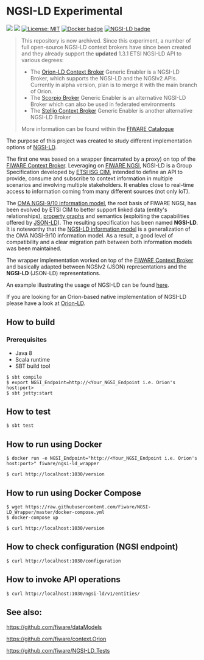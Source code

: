# NGSI-LD Experimental

[![](https://nexus.lab.fiware.org/repository/raw/public/badges/chapters/core.svg)](https://www.fiware.org/developers/catalogue/)
![](https://nexus.lab.fiware.org/static/badges/statuses/deprecated.svg)
[![License: MIT](https://img.shields.io/github/license/FIWARE/NGSI-LD_Experimental.svg)](https://opensource.org/licenses/MIT)
[![Docker badge](https://img.shields.io/docker/pulls/fiware/ngsi-ld_wrapper.svg)](https://hub.docker.com/r/fiware/ngsi-ld_wrapper/)
[![NGSI-LD badge](https://img.shields.io/badge/NGSI-LD-red.svg)](https://www.etsi.org/deliver/etsi_gs/CIM/001_099/009/01.01.01_60/gs_CIM009v010101p.pdf)

> This repository is now archived. Since this experiment, a number of full open-source NGSI-LD context brokers have since been 
> created and they already support the **updated** 1.3.1 ETSI NGSI-LD API to various degrees:
> 
> -   The [Orion-LD Context Broker](https://github.com/FIWARE/context.Orion-LD) Generic Enabler is a NGSI-LD Broker, which
>     supports the NGSI-LD and the NGSIv2 APIs. Currently in alpha version, plan is to merge it with the main branch of
>     Orion.
> -   The [Scorpio Broker](https://github.com/ScorpioBroker/ScorpioBroker) Generic Enabler is an alternative NGSI-LD
>     Broker which can also be used in federated environments
> -   The [Stellio Context Broker](https://github.com/stellio-hub/stellio-context-broker) Generic Enabler is another
>     alternative NGSI-LD Broker
>    
> More information can be found within the [FIWARE Catalogue](https://github.com/FIWARE/catalogue#core-context-management)

The purpose of this project was created to study different implementation options of [NGSI-LD](https://www.etsi.org/deliver/etsi_gs/CIM/001_099/009/01.01.01_60/gs_CIM009v010101p.pdf). 

The first one was based on a wrapper (incarnated by a proxy) on top of the [FIWARE Context Broker](https://github.com/fiware/context.Orion). Leveraging on [FIWARE NGSI](http://fiware.github.io/specifications/ngsiv2/latest/), NGSI-LD is a Group Specification developed by [ETSI ISG CIM](https://portal.etsi.org/tb.aspx?tbid=854&SubTB=854), intended to define an API to provide, consume and subscribe to context information in multiple scenarios and involving multiple stakeholders. It enables close to real-time access to information coming from many different sources (not only IoT).

The [OMA NGSI-9/10 information model](https://forge.fiware.org/plugins/mediawiki/wiki/fiware/index.php/NGSI-9/NGSI-10_information_model), the root basis of FIWARE NGSI, has been evolved by ETSI CIM to better support linked data (entity's relationships), [property graphs](https://neo4j.com/lp/book-graph-databases/) and semantics (exploiting the capabilities offered by [JSON-LD](https://json-ld.org/primer/latest/)).  The resulting specification has been named **NGSI-LD**. It is noteworthy that the [NGSI-LD information model](doc/NGSI-LD_Information_Model.md) is a generalization of the OMA NGSI-9/10 information model. As a result, a good level of compatibility and a clear migration path between both information models was been maintained.

The wrapper implementation worked on top of the [FIWARE Context Broker](https://github.com/fiware/context.Orion) and basically adapted between NGSIv2 (JSON) representations and the **NGSI-LD** (JSON-LD) representations.

An example illustrating the usage of NGSI-LD can be found [here](doc/example.md).

If you are looking for an Orion-based native implementation of NGSI-LD please have a look at [Orion-LD](https://github.com/fiware/context.Orion-LD).

## How to build

### Prerequisites

* Java 8
* Scala runtime
* SBT build tool

```console
$ sbt compile
$ export NGSI_Endpoint=http://<Your_NGSI_Endpoint i.e. Orion's host:port>
$ sbt jetty:start
```

## How to test

```console
$ sbt test
```

## How to run using Docker

```console
$ docker run -e NGSI_Endpoint="http://<Your_NGSI_Endpoint i.e. Orion's host:port>" fiware/ngsi-ld_wrapper

$ curl http://localhost:1030/version
```

## How to run using Docker Compose

```console
$ wget https://raw.githubusercontent.com/Fiware/NGSI-LD_Wrapper/master/docker-compose.yml
$ docker-compose up

$ curl http://localhost:1030/version
```

## How to check configuration (NGSI endpoint)

```console
$ curl http://localhost:1030/configuration
```

## How to invoke API operations

```console
$ curl http://localhost:1030/ngsi-ld/v1/entities/
```

## See also:

https://github.com/fiware/dataModels

https://github.com/fiware/context.Orion

https://github.com/fiware/NGSI-LD_Tests

